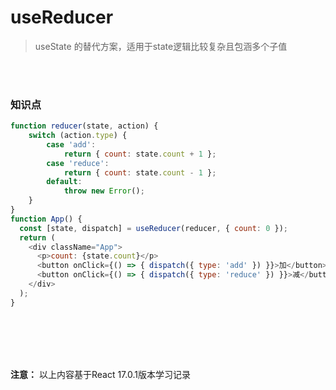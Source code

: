 # useReducer

> useState 的替代方案，适用于state逻辑比较复杂且包涵多个子值

<br></br>


### 知识点

```javascript
function reducer(state, action) {
    switch (action.type) {
        case 'add':
            return { count: state.count + 1 };
        case 'reduce':
            return { count: state.count - 1 };
        default:
            throw new Error();
    }
}
function App() {
  const [state, dispatch] = useReducer(reducer, { count: 0 });
  return (
    <div className="App">
      <p>count: {state.count}</p>
      <button onClick={() => { dispatch({ type: 'add' }) }}>加</button>
      <button onClick={() => { dispatch({ type: 'reduce' }) }}>减</button>
    </div>
  );
}
```

<br></br>
<br></br>

**注意：** 以上内容基于React 17.0.1版本学习记录
